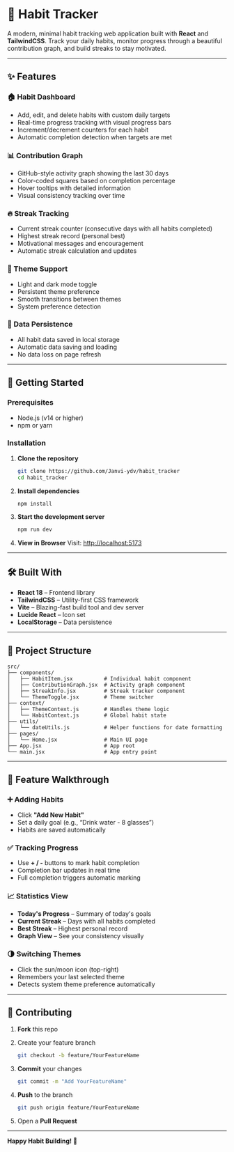 # 🎯 Habit Tracker

A modern, minimal habit tracking web application built with **React** and **TailwindCSS**. Track your daily habits, monitor progress through a beautiful contribution graph, and build streaks to stay motivated.

---

## ✨ Features

### 🏠 Habit Dashboard

* Add, edit, and delete habits with custom daily targets
* Real-time progress tracking with visual progress bars
* Increment/decrement counters for each habit
* Automatic completion detection when targets are met

### 📊 Contribution Graph

* GitHub-style activity graph showing the last 30 days
* Color-coded squares based on completion percentage
* Hover tooltips with detailed information
* Visual consistency tracking over time

### 🔥 Streak Tracking

* Current streak counter (consecutive days with all habits completed)
* Highest streak record (personal best)
* Motivational messages and encouragement
* Automatic streak calculation and updates

### 🌙 Theme Support

* Light and dark mode toggle
* Persistent theme preference
* Smooth transitions between themes
* System preference detection

### 💾 Data Persistence

* All habit data saved in local storage
* Automatic data saving and loading
* No data loss on page refresh

---

## 🚀 Getting Started

### Prerequisites

* Node.js (v14 or higher)
* npm or yarn

### Installation

1. **Clone the repository**

   ```bash
   git clone https://github.com/Janvi-ydv/habit_tracker
   cd habit_tracker
   ```

2. **Install dependencies**

   ```bash
   npm install
   ```

3. **Start the development server**

   ```bash
   npm run dev
   ```

4. **View in Browser**
   Visit: [http://localhost:5173](http://localhost:5173)

---

## 🛠️ Built With

* **React 18** – Frontend library
* **TailwindCSS** – Utility-first CSS framework
* **Vite** – Blazing-fast build tool and dev server
* **Lucide React** – Icon set
* **LocalStorage** – Data persistence

---

## 📁 Project Structure

```
src/
├── components/
│   ├── HabitItem.jsx          # Individual habit component
│   ├── ContributionGraph.jsx  # Activity graph component
│   ├── StreakInfo.jsx         # Streak tracker component
│   └── ThemeToggle.jsx        # Theme switcher
├── context/
│   ├── ThemeContext.js        # Handles theme logic
│   └── HabitContext.js        # Global habit state
├── utils/
│   └── dateUtils.js           # Helper functions for date formatting
├── pages/
│   └── Home.jsx               # Main UI page
├── App.jsx                    # App root
└── main.jsx                   # App entry point
```

---

## 🎨 Feature Walkthrough

### ➕ Adding Habits

* Click **"Add New Habit"**
* Set a daily goal (e.g., “Drink water - 8 glasses”)
* Habits are saved automatically

### ✅ Tracking Progress

* Use **+ / -** buttons to mark habit completion
* Completion bar updates in real time
* Full completion triggers automatic marking

### 📈 Statistics View

* **Today's Progress** – Summary of today's goals
* **Current Streak** – Days with all habits completed
* **Best Streak** – Highest personal record
* **Graph View** – See your consistency visually

### 🌗 Switching Themes

* Click the sun/moon icon (top-right)
* Remembers your last selected theme
* Detects system theme preference automatically

---

## 🤝 Contributing

1. **Fork** this repo
2. Create your feature branch

   ```bash
   git checkout -b feature/YourFeatureName
   ```
3. **Commit** your changes

   ```bash
   git commit -m "Add YourFeatureName"
   ```
4. **Push** to the branch

   ```bash
   git push origin feature/YourFeatureName
   ```
5. Open a **Pull Request**


---

**Happy Habit Building! 🎉**
